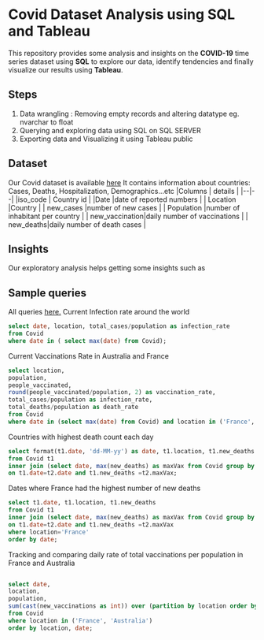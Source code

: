 # Covid Dataset Analysis using SQL and Tableau     
This repository provides some analysis and insights on the **COVID-19** time series dataset using **SQL** to explore our data, identify tendencies and finally visualize our results using **Tableau**.   
## Steps
 1. Data wrangling : Removing empty records and altering datatype eg. nvarchar to float
 2.  Querying and exploring data using SQL on SQL SERVER 
 3. Exporting data and Visualizing it using Tableau public  
## Dataset 
Our Covid dataset  is available [here](https://ourworldindata.org/covid-deaths) 
It contains information about countries: Cases, Deaths, Hospitalization,  Demographics...etc 
|Columns  | details  |
|--|--|
|iso_code  | Country id  |
|Date |date of reported numbers |
| Location |Country  |
| new_cases |number of new cases  |
| Population |number of inhabitant per country    |
| new_vaccination|daily number of vaccinations   |
| new_deaths|daily number of death cases  |

## Insights 
Our exploratory analysis helps getting some insights such as
## Sample queries 
All queries [here.](https://github.com/aouataf-djillani/Covid-Dataset-Analysis-SQL-Tableau/blob/master/DataExploring.sql)
Current Infection rate around the world 
```sql
select date, location, total_cases/population as infection_rate 
from Covid
where date in ( select max(date) from Covid);
```
Current Vaccinations Rate in Australia and France  
```sql
select location,
population,
people_vaccinated, 
round(people_vaccinated/population, 2) as vaccination_rate, 
total_cases/population as infection_rate, 
total_deaths/population as death_rate
from Covid
where date in (select max(date) from Covid) and location in ('France', 'Australia'); 
```

Countries with highest death count each day 

```sql
select format(t1.date, 'dd-MM-yy') as date, t1.location, t1.new_deaths 
from Covid t1 
inner join (select date, max(new_deaths) as maxVax from Covid group by date) t2
on t1.date=t2.date and t1.new_deaths =t2.maxVax;
```
Dates where France had the highest number of new deaths
```sql
select t1.date, t1.location, t1.new_deaths 
from Covid t1 
inner join (select date, max(new_deaths) as maxVax from Covid group by date) t2
on t1.date=t2.date and t1.new_deaths =t2.maxVax
where location='France'
order by date;
```
Tracking and comparing daily rate of total vaccinations per population in France and Australia

```sql

select date,
location, 
population, 
sum(cast(new_vaccinations as int)) over (partition by location order by date) as total_vaccinations
from Covid
where location in ('France', 'Australia') 
order by location, date; 
```
